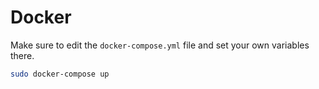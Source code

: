 # Docker

Make sure to edit the `docker-compose.yml` file and set your own variables there.

```sh
sudo docker-compose up
```
